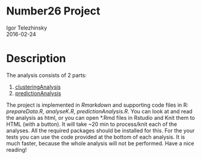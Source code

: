# Number26 Project
Igor Telezhinsky  
2016-02-24  

# Description

The analysis consists of 2 parts:

1. [clusteringAnalysis](clusteringAnalysis.html)
2. [predictionAnalysis](predictionAnalysis.html)

The project is implemented in *Rmarkdown* and supporting code files in R: *prepareData.R*, *analyseK.R*, *predictionAnalysis.R*. You can look at and read the analysis as html, or you can open *.Rmd files in Rstudio and Knit them to HTML (with a button). It will take ~20 min to process/knit each of the analyses. All the required packages should be installed for this. For the your tests you can use the code provided at the bottom of each analysis. It is much faster, because the whole analysis will not be performed. Have a nice reading!  
